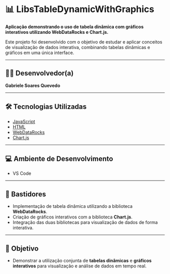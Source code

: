 # 📊 LibsTableDynamicWithGraphics

**Aplicação demonstrando o uso de tabela dinâmica com gráficos interativos utilizando WebDataRocks e Chart.js.**

Este projeto foi desenvolvido com o objetivo de estudar e aplicar conceitos de visualização de dados interativa, combinando tabelas dinâmicas e gráficos em uma única interface.

---

## 🧑‍💻 Desenvolvedor(a)

**Gabriele Soares Quevedo**

---

## 🛠️ Tecnologias Utilizadas

- [JavaScript](https://www.javascript.com/)
- [HTML](https://developer.mozilla.org/pt-BR/docs/Web/HTML)
- [WebDataRocks](https://www.webdatarocks.com/)
- [Chart.js](https://www.chartjs.org/)

---

## 💻 Ambiente de Desenvolvimento

- VS Code

---

## 📁 Bastidores

- Implementação de tabela dinâmica utilizando a biblioteca **WebDataRocks**.
- Criação de gráficos interativos com a biblioteca **Chart.js**.
- Integração das duas bibliotecas para visualização de dados de forma interativa.

---

## 🎯 Objetivo

- Demonstrar a utilização conjunta de **tabelas dinâmicas** e **gráficos interativos** para visualização e análise de dados em tempo real.

